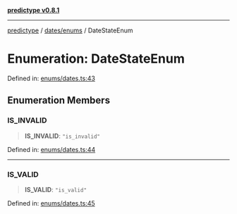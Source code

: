 [**predictype v0.8.1**](../../../README.md)

***

[predictype](../../../modules.md) / [dates/enums](../README.md) / DateStateEnum

# Enumeration: DateStateEnum

Defined in: [enums/dates.ts:43](https://github.com/maduhaime/predictype/blob/2310adbaccb6fbc00cdab8e345e79bd5b09e40f5/src/enums/dates.ts#L43)

## Enumeration Members

### IS\_INVALID

> **IS\_INVALID**: `"is_invalid"`

Defined in: [enums/dates.ts:44](https://github.com/maduhaime/predictype/blob/2310adbaccb6fbc00cdab8e345e79bd5b09e40f5/src/enums/dates.ts#L44)

***

### IS\_VALID

> **IS\_VALID**: `"is_valid"`

Defined in: [enums/dates.ts:45](https://github.com/maduhaime/predictype/blob/2310adbaccb6fbc00cdab8e345e79bd5b09e40f5/src/enums/dates.ts#L45)
